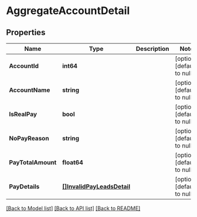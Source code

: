 # AggregateAccountDetail

## Properties
Name | Type | Description | Notes
------------ | ------------- | ------------- | -------------
**AccountId** | **int64** |  | [optional] [default to null]
**AccountName** | **string** |  | [optional] [default to null]
**IsRealPay** | **bool** |  | [optional] [default to null]
**NoPayReason** | **string** |  | [optional] [default to null]
**PayTotalAmount** | **float64** |  | [optional] [default to null]
**PayDetails** | [**[]InvalidPayLeadsDetail**](invalid_pay_leads_detail.md) |  | [optional] [default to null]

[[Back to Model list]](../README.md#documentation-for-models) [[Back to API list]](../README.md#documentation-for-api-endpoints) [[Back to README]](../README.md)


